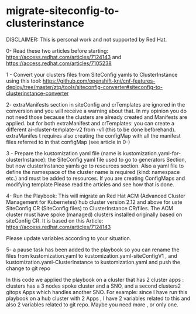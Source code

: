 # migrate-siteconfig-to-clusterinstance

DISCLAIMER: This is personal work and not supported by Red Hat.

0- Read these two articles before starting: https://access.redhat.com/articles/7124143 and https://access.redhat.com/articles/7105238

1 - Convert your clusters files from SiteConfig yamls to ClusterInstance using this tool: https://github.com/openshift-kni/cnf-features-deploy/tree/master/ztp/tools/siteconfig-converter#siteconfig-to-clusterinstance-converter

2- extraManifests section in siteConfig and crTemplates are ignored in the conversion and you will receive a warning about that. In my opinion you do not need those because the clusters are already created and Manifests are applied. but for both extraManifest and crTemplates: you can create a different ai-cluster-template-v2 from -v1 (this to be done beforehand). extraManifes
t requires also creating the configMap with all the manifest files referred to in that configMap (see article in 0-)

3 - Prepare the kustomization yaml file (name is kustomization.yaml-for-clusterInstance): the SiteConfig yaml file used to go to generators Section, but now clusterInstance yamls go to resources section. Also a yaml file to define the namespace of the cluster name is required (kind: namespace etc.) and must be added to resources. If you are creating ConfigMaps and modifying template
Please read the articles and see how that is done.

4- Run the Playbook: This will migrate an Red Hat ACM (Advanced Cluster Management for Kubernetes) hub cluster version 2.12 and above for uste SiteConfig CR (SiteConfig files) to ClusterInstance CR/files. The ACM cluster must have spoke (managed) clusters installed originally based on siteConfig CR.
It is based on this Article: https://access.redhat.com/articles/7124143

Please update variables according to your situation.

5- a pause task has been added to the playbook so you can rename the files from kustomization.yaml to kustomization.yaml-siteConfigV1 , and kustomization.yaml-ClusterInstance to kustomization.yaml and push the change to git repo

In this code we applied the playbook on a cluster that has 2 cluster apps : clusters has a 3 nodes spoke cluster and a SNO, and a second clusters2 gitops Apps which handles another SNO.
For example: since I have run this playbook on a hub cluster with 2 Apps , I have 2 variables related to this and also 2 variables related to git repo. Maybe you need more , or only one.

